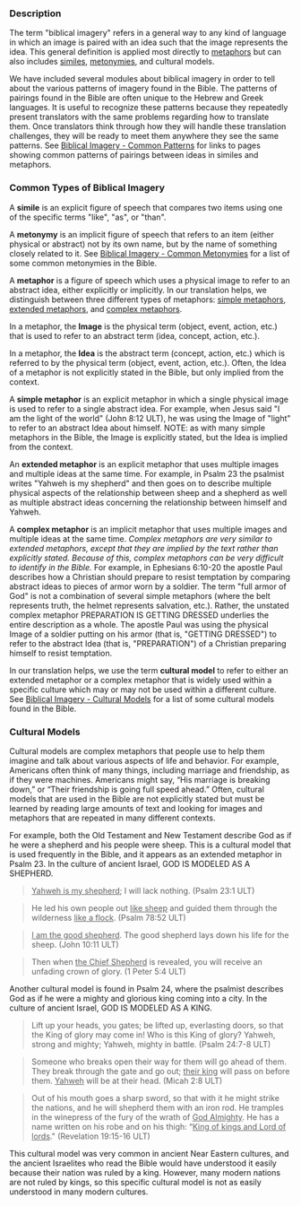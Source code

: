 

### Description

The term "biblical imagery" refers in a general way to any kind of language in which an image is paired with an idea such that the image represents the idea. This general definition is applied most directly to [metaphors](../figs-metaphor) but can also includes [similes](../figs-simile), [metonymies](../figs-metonymy), and cultural models. 

We have included several modules about biblical imagery in order to tell about the various patterns of imagery found in the Bible. The patterns of pairings found in the Bible are often unique to the Hebrew and Greek languages. It is useful to recognize these patterns because they repeatedly present translators with the same problems regarding how to translate them. Once translators think through how they will handle these translation challenges, they will be ready to meet them anywhere they see the same patterns. See [Biblical Imagery - Common Patterns](../bita-part1/01.md) for links to pages showing common patterns of pairings between ideas in similes and metaphors.

### Common Types of Biblical Imagery

A **simile** is an explicit figure of speech that compares two items using one of the specific terms "like", "as", or "than".

A **metonymy** is an implicit figure of speech that refers to an item (either physical or abstract) not by its own name, but by the name of something closely related to it. See [Biblical Imagery - Common Metonymies](../bita-part2/01.md) for a list of some common metonymies in the Bible.

A **metaphor** is a figure of speech which uses a physical image to refer to an abstract idea, either explicitly or implicitly.  In our translation helps, we distinguish between three different types of metaphors: [simple metaphors](../figs-simetaphor), [extended metaphors](../figs-exmetaphor), and [complex metaphors](../figs-cometaphor).  

In a metaphor, the **Image** is the physical term (object, event, action, etc.) that is used to refer to an abstract term (idea, concept, action, etc.).

In a metaphor, the **Idea** is the abstract term (concept, action, etc.) which is referred to by the physical term (object, event, action, etc.). Often, the Idea of a metaphor is not explicitly stated in the Bible, but only implied from the context.

A **simple metaphor** is an explicit metaphor in which a single physical image is used to refer to a single abstract idea. For example, when Jesus said "I am the light of the world" (John 8:12 ULT), he was using the Image of "light" to refer to an abstract Idea about himself. NOTE: as with many simple metaphors in the Bible, the Image is explicitly stated, but the Idea is implied from the context.

An **extended metaphor** is an explicit metaphor that uses multiple images and multiple ideas at the same time. For example, in Psalm 23 the psalmist writes "Yahweh is my shepherd" and then goes on to describe multiple physical aspects of the relationship between sheep and a shepherd as well as multiple abstract ideas concerning the relationship between himself and Yahweh.

A **complex metaphor** is an implicit metaphor that uses multiple images and multiple ideas at the same time.  *Complex metaphors are very similar to extended metaphors, except that they are implied by the text rather than explicitly stated.  Because of this, complex metaphors can be very difficult to identify in the Bible.* For example, in Ephesians 6:10-20 the apostle Paul describes how a Christian should prepare to resist temptation by comparing abstract ideas to pieces of armor worn by a soldier. The term "full armor of God" is not a combination of several simple metaphors (where the belt represents truth, the helmet represents salvation, etc.). Rather, the unstated complex metaphor PREPARATION IS GETTING DRESSED underlies the entire description as a whole. The apostle Paul was using the physical Image of a soldier putting on his armor (that is, "GETTING DRESSED") to refer to the abstract Idea (that is, "PREPARATION") of a Christian preparing himself to resist temptation.

In our translation helps, we use the term **cultural model** to refer to either an extended metaphor or a complex metaphor that is widely used within a specific culture which may or may not be used within a different culture. See [Biblical Imagery - Cultural Models](../bita-part3/01.md) for a list of some cultural models found in the Bible.


### Cultural Models

Cultural models are complex metaphors that people use to help them imagine and talk about various aspects of life and behavior. For example, Americans often think of many things, including marriage and friendship, as if they were machines. Americans might say, “His marriage is breaking down,” or “Their friendship is going full speed ahead.” Often, cultural models that are used in the Bible are not explicitly stated but must be learned by reading large amounts of text and looking for images and metaphors that are repeated in many different contexts.

For example, both the Old Testament and New Testament describe God as if he were a shepherd and his people were sheep. This is a cultural model that is used frequently in the Bible, and it appears as an extended metaphor in Psalm 23. In the culture of ancient Israel, GOD IS MODELED AS A SHEPHERD.

> <u>Yahweh is my shepherd</u>; I will lack nothing. (Psalm 23:1 ULT) 

> He led his own people out <u>like sheep</u> and guided them through the wilderness <u>like a flock</u>. (Psalm 78:52 ULT)

> <u>I am the good shepherd</u>.  The good shepherd lays down his life for the sheep. (John 10:11 ULT)

> Then when <u>the Chief Shepherd</u> is revealed, you will receive an unfading crown of glory. (1 Peter 5:4 ULT)

Another cultural model is found in Psalm 24, where the psalmist describes God as if he were a mighty and glorious king coming into a city.  In the culture of ancient Israel, GOD IS MODELED AS A KING. 

> Lift up your heads, you gates; be lifted up, everlasting doors, so that the King of glory may come in! Who is this King of glory? Yahweh, strong and mighty; Yahweh, mighty in battle. (Psalm 24:7-8 ULT)

> Someone who breaks open their way for them will go ahead of them. They break through the gate and go out; <u>their king</u> will pass on before them. <u>Yahweh</u> will be at their head. (Micah 2:8 ULT)

> Out of his mouth goes a sharp sword, so that with it he might strike the nations, and he will shepherd them with an iron rod. He tramples in the winepress of the fury of the wrath of <u>God Almighty</u>. He has a name written on his robe and on his thigh: “<u>King of kings and Lord of lords</u>." (Revelation 19:15-16 ULT)

This cultural model was very common in ancient Near Eastern cultures, and the ancient Israelites who read the Bible would have understood it easily because their nation was ruled by a king. However, many modern nations are not ruled by kings, so this specific cultural model is not as easily understood in many modern cultures.


